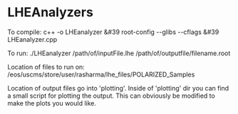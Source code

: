 LHEAnalyzers
============

To compile:
c++ -o LHEanalyzer &#39 root-config --glibs --cflags &#39 LHEanalyzer.cpp

To run:
./LHEanalyzer  /path/of/inputFile.lhe   /path/of/outputfile/filename.root

Location of files to run on:
/eos/uscms/store/user/rasharma/lhe_files/POLARIZED_Samples

Location of output files go into 'plotting'.  Inside of 'plotting' dir you can find a small script for plotting the output.  This can obviously be modified to make the plots you would like.
